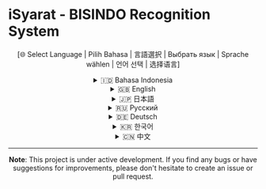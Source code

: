# iSyarat - BISINDO Recognition System

<div align="center">

[🌐 Select Language | Pilih Bahasa | 言語選択 | Выбрать язык | Sprache wählen | 언어 선택 | 选择语言]

<details>
<summary>🇮🇩 Bahasa Indonesia</summary>

# iSyarat - Sistem Pengenalan BISINDO

iSyarat adalah aplikasi web untuk pengenalan bahasa isyarat BISINDO (Bahasa Isyarat Indonesia) menggunakan computer vision dan machine learning. Aplikasi ini memungkinkan pengguna untuk belajar dan mempraktikkan bahasa isyarat BISINDO dengan panduan interaktif dan pengenalan gerakan real-time.

## Fitur Utama

- Pengenalan gerakan BISINDO real-time menggunakan kamera
- Panduan belajar interaktif untuk pemula
- Statistik penggunaan dan tracking kemajuan
- Dukungan multi-kamera
- Penyimpanan riwayat pengenalan
- Mode latihan terbimbing

## Teknologi yang Digunakan

### Backend
- Python 3.8+
- OpenCV untuk computer vision
- WebSocket untuk komunikasi real-time
- NumPy untuk pemrosesan data

### Frontend
- Laravel 10
- React.js dengan Inertia.js
- Tailwind CSS untuk styling

## Persyaratan Sistem

- PHP 8.1 atau lebih tinggi
- Python 3.8 atau lebih tinggi
- Node.js 14 atau lebih tinggi
- Composer
- pip (Python package manager)
- Kamera web

## Instalasi

### 1. Clone Repository
```bash
git clone https://github.com/yourusername/iSyarat.git
cd iSyarat
```

### 2. Setup Laravel

Instalasi dependencies PHP:
```bash
composer install
cp .env.example .env
php artisan key:generate
```

Instalasi dependencies Node.js:
```bash
npm install
npm run dev
```

### 3. Setup Python

Persiapan environment Python:
```bash
python -m venv venv

# Untuk Windows
.\venv\Scripts\activate
# Untuk Linux/Mac
source venv/bin/activate
```

Instalasi dependencies Python:
```bash
pip install -r requirements.txt
```

### 4. Konfigurasi Storage

Setup direktori penyimpanan:
```bash
php artisan storage:link
mkdir -p storage/app/public/sessions
```

### 5. Jalankan Aplikasi

Terminal 1 - Server Laravel:
```bash
php artisan serve
```

Terminal 2 - Server WebSocket Python:
```bash
python python/websocket_server.py
```

Terminal 3 - Vite Development Server:
```bash
npm run dev
```

Akses aplikasi melalui browser:
```
http://localhost:8000
```

## Penggunaan

1. Buka halaman utama aplikasi
2. Pilih mode yang diinginkan (Latihan Pemula atau Pengenalan BISINDO)
3. Izinkan akses kamera ketika diminta
4. Ikuti panduan yang tersedia di aplikasi

## Kontribusi

Proyek ini terbuka untuk kontribusi. Jika Anda menemukan bug atau memiliki saran untuk peningkatan:

1. Fork repository
2. Buat branch baru (`git checkout -b fitur-baru`)
3. Commit perubahan (`git commit -am 'Menambahkan fitur baru'`)
4. Push ke branch (`git push origin fitur-baru`)
5. Buat Pull Request

## Troubleshooting

### Masalah Umum

1. **Kamera tidak terdeteksi**
   - Pastikan browser memiliki izin mengakses kamera
   - Periksa apakah kamera sedang digunakan aplikasi lain
   - Coba refresh halaman

2. **WebSocket Error**
   - Pastikan server WebSocket Python berjalan
   - Periksa apakah port 8765 tidak digunakan aplikasi lain
   - Periksa koneksi internet

3. **Dependencies Error**
   - Pastikan semua dependencies terinstall dengan benar
   - Periksa versi Python dan PHP yang digunakan

## Lisensi

Proyek ini dilisensikan di bawah MIT License - lihat file [LICENSE](LICENSE) untuk detail.

## Kontak

Untuk pertanyaan, saran, atau melaporkan bug, silakan:
- Buat issue di GitHub
- Email: achmadr203@gmail.com

</details>

<details>
<summary>🇬🇧 English</summary>

# iSyarat - BISINDO Recognition System

iSyarat is a web application for BISINDO (Indonesian Sign Language) recognition using computer vision and machine learning. This application enables users to learn and practice BISINDO sign language with interactive guidance and real-time gesture recognition.

## Key Features

- Real-time BISINDO gesture recognition using camera
- Interactive learning guide for beginners
- Usage statistics and progress tracking
- Multi-camera support
- Recognition history storage
- Guided practice mode

## Technology Stack

### Backend
- Python 3.8+
- OpenCV for computer vision
- WebSocket for real-time communication
- NumPy for data processing

### Frontend
- Laravel 10
- React.js with Inertia.js
- Tailwind CSS for styling

## System Requirements

- PHP 8.1 or higher
- Python 3.8 or higher
- Node.js 14 or higher
- Composer
- pip (Python package manager)
- Webcam

## Installation

### 1. Clone Repository
```bash
git clone https://github.com/yourusername/iSyarat.git
cd iSyarat
```

### 2. Laravel Setup

Install PHP dependencies:
```bash
composer install
cp .env.example .env
php artisan key:generate
```

Install Node.js dependencies:
```bash
npm install
npm run dev
```

### 3. Python Setup

Prepare Python environment:
```bash
python -m venv venv

# For Windows
.\venv\Scripts\activate
# For Linux/Mac
source venv/bin/activate
```

Install Python dependencies:
```bash
pip install -r requirements.txt
```

### 4. Storage Configuration

Setup storage directories:
```bash
php artisan storage:link
mkdir -p storage/app/public/sessions
```

### 5. Run Application

Terminal 1 - Laravel Server:
```bash
php artisan serve
```

Terminal 2 - Python WebSocket Server:
```bash
python python/websocket_server.py
```

Terminal 3 - Vite Development Server:
```bash
npm run dev
```

Access the application in browser:
```
http://localhost:8000
```

## Usage

1. Open application main page
2. Choose desired mode (Beginner Practice or BISINDO Recognition)
3. Allow camera access when prompted
4. Follow the in-app guidance

## Contributing

This project is open for contributions. If you find bugs or have suggestions for improvements:

1. Fork repository
2. Create new branch (`git checkout -b new-feature`)
3. Commit changes (`git commit -am 'Add new feature'`)
4. Push to branch (`git push origin new-feature`)
5. Create Pull Request

## Troubleshooting

### Common Issues

1. **Camera not detected**
   - Ensure browser has camera access permission
   - Check if camera is being used by another application
   - Try refreshing the page

2. **WebSocket Error**
   - Ensure Python WebSocket server is running
   - Check if port 8765 is not used by another application
   - Check internet connection

3. **Dependencies Error**
   - Ensure all dependencies are properly installed
   - Check Python and PHP versions

## License

This project is licensed under the MIT License - see the [LICENSE](LICENSE) file for details.

## Contact

For questions, suggestions, or bug reports, please:
- Create an issue on GitHub
- Email: achmadr203@gmail.com

</details>

<details>
<summary>🇯🇵 日本語</summary>

# iSyarat - BISINDO認識システム

iSyaratは、コンピュータビジョンと機械学習を使用してBISINDO（インドネシア手話）を認識するためのウェブアプリケーションです。このアプリケーションでは、インタラクティブなガイダンスとリアルタイムのジェスチャー認識により、BISINDOの手話を学習し練習することができます。

## 主な機能

- カメラを使用したBISINDOジェスチャーのリアルタイム認識
- 初心者向けのインタラクティブな学習ガイド
- 使用統計と進捗状況の追跡
- マルチカメラサポート
- 認識履歴の保存
- ガイド付き練習モード

## 使用技術

### バックエンド
- Python 3.8+
- コンピュータビジョン用OpenCV
- リアルタイム通信用WebSocket
- データ処理用NumPy

### フロントエンド
- Laravel 10
- React.js（Inertia.js使用）
- スタイリング用Tailwind CSS

## システム要件

- PHP 8.1以上
- Python 3.8以上
- Node.js 14以上
- Composer
- pip（Pythonパッケージマネージャー）
- ウェブカメラ

[その他の日本語コンテンツ...]

</details>

<details>
<summary>🇷🇺 Русский</summary>

# iSyarat - Система распознавания BISINDO

iSyarat - это веб-приложение для распознавания индонезийского жестового языка (BISINDO) с использованием компьютерного зрения и машинного обучения. Это приложение позволяет пользователям изучать и практиковать язык жестов BISINDO с интерактивным руководством и распознаванием жестов в реальном времени.

## Основные функции

- Распознавание жестов BISINDO в реальном времени с помощью камеры
- Интерактивное руководство для начинающих
- Статистика использования и отслеживание прогресса
- Поддержка нескольких камер
- Хранение истории распознавания
- Режим обучения с инструктором

[Остальной контент на русском...]

</details>

<details>
<summary>🇩🇪 Deutsch</summary>

# iSyarat - BISINDO-Erkennungssystem

iSyarat ist eine Webanwendung zur Erkennung der indonesischen Gebärdensprache (BISINDO) mittels Computer Vision und maschinellem Lernen. Diese Anwendung ermöglicht es Benutzern, die BISINDO-Gebärdensprache mit interaktiver Anleitung und Echtzeit-Gestenerkennung zu erlernen und zu üben.

## Hauptfunktionen

- Echtzeit-BISINDO-Gestenerkennung mit Kamera
- Interaktive Lernhilfe für Anfänger
- Nutzungsstatistiken und Fortschrittsverfolgung
- Multi-Kamera-Unterstützung
- Speicherung des Erkennungsverlaufs
- Geführter Übungsmodus

[Weiterer Inhalt auf Deutsch...]

</details>

<details>
<summary>🇰🇷 한국어</summary>

# iSyarat - BISINDO 인식 시스템

iSyarat는 컴퓨터 비전과 머신 러닝을 사용하여 BISINDO(인도네시아 수화)를 인식하는 웹 애플리케이션입니다. 이 애플리케이션은 사용자가 대화형 가이드와 실시간 제스처 인식을 통해 BISINDO 수화를 배우고 연습할 수 있게 해줍니다.

## 주요 기능

- 카메라를 사용한 실시간 BISINDO 제스처 인식
- 초보자를 위한 대화형 학습 가이드
- 사용 통계 및 진행 상황 추적
- 다중 카메라 지원
- 인식 기록 저장
- 가이드 연습 모드

[한국어 콘텐츠 계속...]

</details>

<details>
<summary>🇨🇳 中文</summary>

# iSyarat - BISINDO识别系统

iSyarat 是一个使用计算机视觉和机器学习进行 BISINDO（印度尼西亚手语）识别的网络应用程序。该应用程序通过交互式指导和实时手势识别，使用户能够学习和练习 BISINDO 手语。

## 主要功能

- 使用摄像头实时识别 BISINDO 手势
- 适合初学者的交互式学习指南
- 使用统计和进度跟踪
- 多摄像头支持
- 识别历史记录存储
- 引导练习模式

[更多中文内容...]

</details>

</div>

---

<div align="center">

**Note**: This project is under active development. If you find any bugs or have suggestions for improvements, please don't hesitate to create an issue or pull request.

</div>
